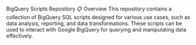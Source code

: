 BigQuery Scripts Repository
📋 Overview
This repository contains a collection of BigQuery SQL scripts designed for various use cases, such as data analysis, reporting, and data transformations. These scripts can be used to interact with Google BigQuery for querying and manipulating data effectively.
